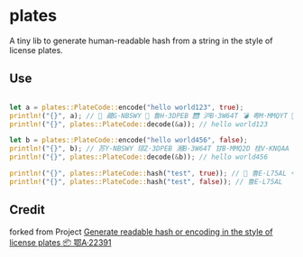 # plates

A tiny  lib to generate human-readable hash from a string in the style of license plates.

## Use
```rust

let a = plates::PlateCode::encode("hello world123", true);
println!("{}", a); // 🍔 藏G·NBSWY 🦘 鲁H·3DPEB 🛗 沪B·3W64T 💣 粤M·MMQYT 🍨 津K·EMYAA ✂️
println!("{}", plates::PlateCode::decode(&a)); // hello world123

let b = plates::PlateCode::encode("hello world456", false);
println!("{}", b); // 苏Y·NBSWY 琼Z·3DPEB 湘B·3W64T 甘B·MMQ2D 桂V·KNQAA
println!("{}", plates::PlateCode::decode(&b)); // hello world456

println!("{}", plates::PlateCode::hash("test", true)); // 🧼 鲁E·L75AL ⚰️
println!("{}", plates::PlateCode::hash("test", false)); // 鲁E·L75AL
```


## Credit

forked from Project [Generate readable hash or encoding in the style of license plates 📦 鄂A·22391](https://github.com/Leizhenpeng/platecode)
